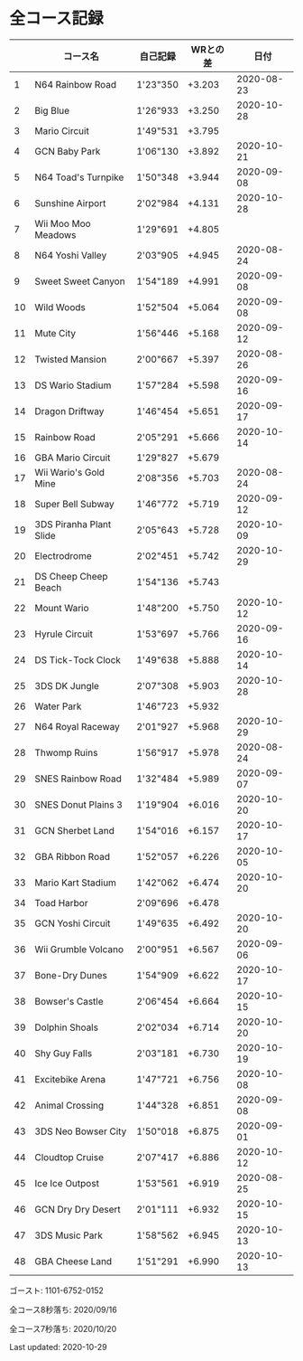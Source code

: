 # 全コース記録

||コース名|自己記録|WRとの差|日付
|--|--|--|--|--|
|1|N64 Rainbow Road|1'23"350|+3.203|2020-08-23|
|2|Big Blue|1'26"933|+3.250|2020-10-28|
|3|Mario Circuit|1'49"531|+3.795||
|4|GCN Baby Park|1'06"130|+3.892|2020-10-21|
|5|N64 Toad's Turnpike|1'50"348|+3.944|2020-09-08|
|6|Sunshine Airport|2'02"984|+4.131|2020-10-28|
|7|Wii Moo Moo Meadows|1'29"691|+4.805||
|8|N64 Yoshi Valley|2'03"905|+4.945|2020-08-24|
|9|Sweet Sweet Canyon|1'54"189|+4.991|2020-09-08|
|10|Wild Woods|1'52"504|+5.064|2020-09-08|
|11|Mute City|1'56"446|+5.168|2020-09-12|
|12|Twisted Mansion|2'00"667|+5.397|2020-08-26|
|13|DS Wario Stadium|1'57"284|+5.598|2020-09-16|
|14|Dragon Driftway|1'46"454|+5.651|2020-09-17|
|15|Rainbow Road|2'05"291|+5.666|2020-10-14|
|16|GBA Mario Circuit|1'29"827|+5.679||
|17|Wii Wario's Gold Mine|2'08"356|+5.703|2020-08-24|
|18|Super Bell Subway|1'46"772|+5.719|2020-09-12|
|19|3DS Piranha Plant Slide|2'05"643|+5.728|2020-10-09|
|20|Electrodrome|2'02"451|+5.742|2020-10-29|
|21|DS Cheep Cheep Beach|1'54"136|+5.743||
|22|Mount Wario|1'48"200|+5.750|2020-10-12|
|23|Hyrule Circuit|1'53"697|+5.766|2020-09-16|
|24|DS Tick-Tock Clock|1'49"638|+5.888|2020-10-14|
|25|3DS DK Jungle|2'07"308|+5.903|2020-10-28|
|26|Water Park|1'46"723|+5.932||
|27|N64 Royal Raceway|2'01"927|+5.968|2020-10-29|
|28|Thwomp Ruins|1'56"917|+5.978|2020-08-24|
|29|SNES Rainbow Road|1'32"484|+5.989|2020-09-07|
|30|SNES Donut Plains 3|1'19"904|+6.016|2020-10-20|
|31|GCN Sherbet Land|1'54"016|+6.157|2020-10-17|
|32|GBA Ribbon Road|1'52"057|+6.226|2020-10-05|
|33|Mario Kart Stadium|1'42"062|+6.474|2020-10-20|
|34|Toad Harbor|2'09"696|+6.478||
|35|GCN Yoshi Circuit|1'49"635|+6.492|2020-10-20|
|36|Wii Grumble Volcano|2'00"951|+6.567|2020-09-06|
|37|Bone-Dry Dunes|1'54"909|+6.622|2020-10-17|
|38|Bowser's Castle|2'06"454|+6.664|2020-10-15|
|39|Dolphin Shoals|2'02"034|+6.714|2020-10-20|
|40|Shy Guy Falls|2'03"181|+6.730|2020-10-19|
|41|Excitebike Arena|1'47"721|+6.756|2020-10-08|
|42|Animal Crossing|1'44"328|+6.851|2020-09-08|
|43|3DS Neo Bowser City|1'50"018|+6.875|2020-09-01|
|44|Cloudtop Cruise|2'07"417|+6.886|2020-10-12|
|45|Ice Ice Outpost|1'53"561|+6.919|2020-08-25|
|46|GCN Dry Dry Desert|2'01"111|+6.932|2020-10-15|
|47|3DS Music Park|1'58"562|+6.945|2020-10-13|
|48|GBA Cheese Land|1'51"291|+6.990|2020-10-13|

ゴースト: 1101-6752-0152

全コース8秒落ち: 2020/09/16

全コース7秒落ち: 2020/10/20

Last updated: 2020-10-29
